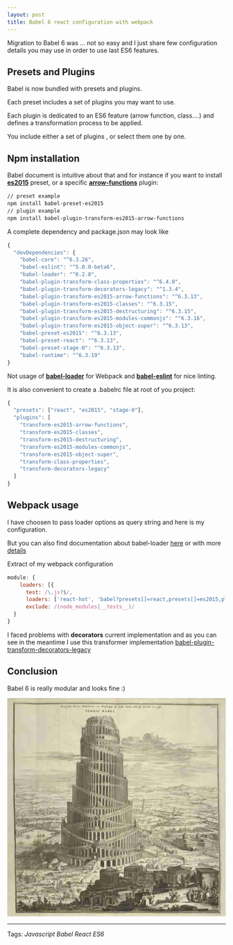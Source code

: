```yaml
---
layout: post
title: Babel 6 react configuration with webpack
---
```


Migration to Babel 6 was ... not so easy and I just share few configuration details you may use in order to use last ES6 features.

## Presets and Plugins

Babel is now bundled with presets and plugins.

Each preset includes a set of plugins you may want to use.

Each plugin is dedicated to an ES6 feature (arrow function, class....) and defines a transformation process to be applied. 

You include either a set of plugins , or select them one by one.

## Npm installation

Babel document is intuitive about that and for instance if you want to install **[es2015](http://babeljs.io/docs/plugins/preset-es2015/)** preset, or a specific **[arrow-functions](http://babeljs.io/docs/plugins/transform-es2015-arrow-functions/)** plugin:

```bash
// preset example
npm install babel-preset-es2015
// plugin example
npm install babel-plugin-transform-es2015-arrow-functions
```

A complete dependency and package.json may look like

```javascript
{
  "devDependencies": {
    "babel-core": "^6.3.26",
    "babel-eslint": "^5.0.0-beta6",
    "babel-loader": "^6.2.0",
    "babel-plugin-transform-class-properties": "^6.4.0",
    "babel-plugin-transform-decorators-legacy": "^1.3.4",
    "babel-plugin-transform-es2015-arrow-functions": "^6.3.13",
    "babel-plugin-transform-es2015-classes": "^6.3.15",
    "babel-plugin-transform-es2015-destructuring": "^6.3.15",
    "babel-plugin-transform-es2015-modules-commonjs": "^6.3.16",
    "babel-plugin-transform-es2015-object-super": "^6.3.13",
    "babel-preset-es2015": "^6.3.13",
    "babel-preset-react": "^6.3.13",
    "babel-preset-stage-0": "^6.3.13",
    "babel-runtime": "^6.3.19"
}
```

Not usage of **[babel-loader](https://github.com/babel/babel-loader)** for Webpack and **[babel-eslint](https://github.com/babel/babel-eslint)** for nice linting.

It is also convenient to create a .babelrc file at root of you project:

```javascript
{
  "presets": ["react", "es2015", "stage-0"],
  "plugins": [
    "transform-es2015-arrow-functions",
    "transform-es2015-classes",
    "transform-es2015-destructuring",
    "transform-es2015-modules-commonjs",
    "transform-es2015-object-super",
    "transform-class-properties",
    "transform-decorators-legacy"
  ]
}
```

## Webpack usage

I have choosen to pass loader options as query string and here is my configuration.

But you can also find documentation about babel-loader [here](https://github.com/babel/babel-loader#options) or with more [details](https://github.com/webpack/loader-utils)

Extract of my webpack configuration

```javascript
module: {
    loaders: [{
      test: /\.js?$/, 
      loaders: ['react-hot', 'babel?presets[]=react,presets[]=es2015,plugins[]=transform-decorators-legacy,plugins[]=transform-class-properties'], 
      exclude: /(node_modules|__tests__)/ 
  }
}
```

I faced problems with **decorators** current implementation and as you can see in the meantime I use this transformer implementation [babel-plugin-transform-decorators-legacy](https://github.com/loganfsmyth/babel-plugin-transform-decorators-legacy)

## Conclusion

Babel 6 is really modular and looks fine :)

![Just for fun](/images/posts/babel.jpg)

----------

Tags: *Javascript* *Babel* *React* *ES6*

